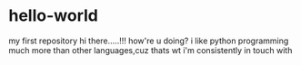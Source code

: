 # hello-world
my first repository
hi there.....!!!
how're u doing? i like python programming much more than 
other languages,cuz thats wt i'm consistently in touch with
